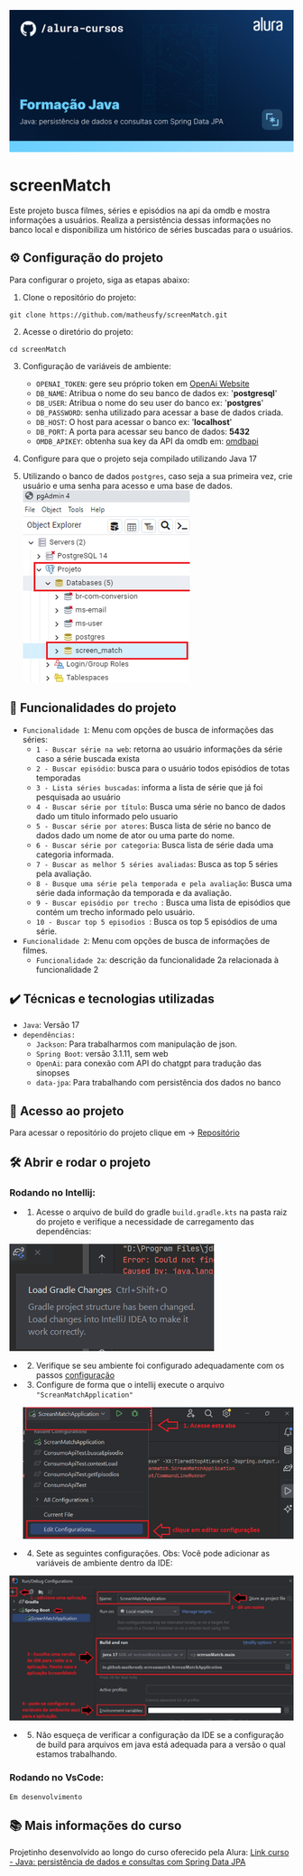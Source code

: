 
![Thumbnail GitHub](./src/img/Java%20-%20Spring%20Data%20JPA.png)



# screenMatch

Este projeto busca filmes, séries e episódios na api da omdb e mostra informações a usuários. Realiza a persistência dessas informações no banco local e disponibiliza um histórico de séries buscadas para o usuários.


## ⚙️ Configuração do projeto


Para configurar o projeto, siga as etapas abaixo:

  1. Clone o repositório do projeto:
    
    git clone https://github.com/matheusfy/screenMatch.git
    

  2. Acesse o diretório do projeto:

    cd screenMatch


  3. Configuração de variáveis de ambiente:

     - `OPENAI_TOKEN`: gere seu próprio token em [OpenAi Website](https://openai.com/)
     - `DB_NAME`: Atribua o nome do seu banco de dados ex: '**postgresql**'
     - `DB_USER`: Atribua o nome do seu user do banco ex: '**postgres**'
     - `DB_PASSWORD`: senha utilizado para acessar a base de dados criada.
     - `DB_HOST`: O host para acessar o banco ex: '**localhost**'
     - `DB_PORT`: A porta para acessar seu banco de dados: **5432**
     - `OMDB_APIKEY`: obtenha sua key da API da omdb em: [omdbapi](https://omdbapi.com/apikey.aspx)


  4. Configure para que o projeto seja compilado utilizando Java 17

  5. Utilizando o banco de dados `postgres`, caso seja a sua primeira vez, crie usuário e uma senha para acesso e uma base de dados. 
   ![banco de dados](./src/img/db.png)

## 🔨 Funcionalidades do projeto

<!-- Indique quais são as funcionalidades e comportamentos do App

Se possível, apresente um exemplo visual do projeto, seja gif, imagens ou vídeo, abaixo segue um exemplo:

![](https://github.com/alura-cursos/android-com-kotlin-personalizando-ui/raw/master/img/amostra.gif) -->


- `Funcionalidade 1`: Menu com opções de busca de informações das séries:
  - `1 - Buscar série na web`: retorna ao usuário informações da série caso a série buscada exista
  - `2 - Buscar episódio`: busca para o usuário todos episódios de totas temporadas
  - `3 - Lista séries buscadas`: informa a lista de série que já foi pesquisada ao usuário
  - `4 - Buscar série por título`: Busca uma série no banco de dados dado um titulo informado pelo usuario
  - `5 - Buscar série por atores`: Busca lista de série no banco de dados dado um nome de ator ou uma parte do nome.
  - `6 - Buscar série por categoria`: Busca lista de série dada uma categoria informada.
  - `7 - Buscar as melhor 5 séries avaliadas`: Busca as top 5 séries pela avaliação.
  - `8 - Busque uma série pela temporada e pela avaliação`: Busca uma série dada informação da temporada e da avaliação.
  - `9 - Buscar episódio por trecho `: Busca uma lista de episódios que contém um trecho informado pelo usuário.
  - `10 - Buscar top 5 episodios `: Busca os top 5 episódios de uma série.
- `Funcionalidade 2`: Menu com opções de busca de informações de filmes.
  - `Funcionalidade 2a`: descrição da funcionalidade 2a relacionada à funcionalidade 2

## ✔️ Técnicas e tecnologias utilizadas
- `Java`: Versão 17
- `dependências:`
  - `Jackson`: Para trabalharmos com manipulação de json.
  - `Spring Boot`: versão 3.1.11, sem web
  - `OpenAi`: para conexão com API do chatgpt para tradução das sinopses
  - `data-jpa`: Para trabalhando com persistência dos dados no banco


## 📁 Acesso ao projeto

Para acessar o repositório do projeto clique em -> [Repositório](https://github.com/matheusfy/screenMatch)

## 🛠️ Abrir e rodar o projeto



### Rodando no Intellij:

- 1. Acesse o arquivo de build do gradle `build.gradle.kts` na pasta raiz do projeto e verifique a necessidade de carregamento das dependências: 

![gradle update](./src/img/image-1.png)

- 2. Verifique se seu ambiente foi configurado adequadamente com os passos [configuração](#️-configuração-do-projeto)

- 3. Configure de forma que o intellij execute o arquivo `"ScreanMatchApplication"`
  
  ![acessando configurações](./src/img/image.png)

- 4. Sete as seguintes configurações. Obs: Você pode adicionar as variáveis de ambiente dentro da IDE:

![Run config](./src/img/image-2.png)

- 5. Não esqueça de verificar a configuração da IDE se a configuração de build para arquivos em java está adequada para a versão o qual estamos trabalhando.

### Rodando no VsCode:

    Em desenvolvimento



## 📚 Mais informações do curso

Projetinho desenvolvido ao longo do curso oferecido pela Alura: [Link curso - Java: persistência de dados e consultas com Spring Data JPA](https://cursos.alura.com.br/course/java-persistencia-dados-consultas-spring-data-jpa)

